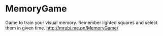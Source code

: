 # MemoryGame 

Game to train your visual memory.
Remember lighted squares and select them in given time.
http://mrubi.me.pn/MemoryGame/
